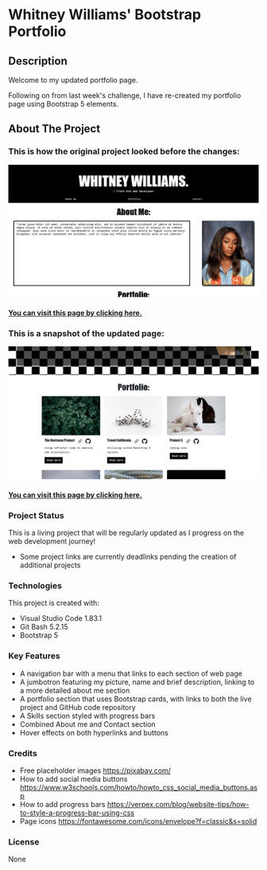 # Whitney Williams' Bootstrap Portfolio

## Description

Welcome to my updated portfolio page.

Following on from last week's challenge, I have re-created my portfolio page using Bootstrap 5 elements.

## About The Project

### This is how the original project looked before the changes:

![Screenshot image of portfolio page](./images/Whitney-s-Portfolio-Homepage.png)

#### [You can visit this page by clicking here.](https://whit-williams.github.io/ww-portfolio/)

### This is a snapshot of the updated page:

![Screenshot image of Bootstrap 5 portfolio page](./images/Whitney-s-Portfolio-Homepage-BS.png)

#### [You can visit this page by clicking here.](https://whit-williams.github.io/Bootstrap-Portfolio/)

### Project Status
This is a living project that will be regularly updated as I progress on the web development journey!

- Some project links are currently deadlinks pending the creation of additional projects

### Technologies
This project is created with:

- Visual Studio Code 1.83.1
- Git Bash 5.2.15
- Bootstrap 5

### Key Features
- A navigation bar with a menu that links to each section of web page
- A jumbotron featuring my picture, name and brief description, linking to a more detailed about me section
- A portfolio section that uses Bootstrap cards, with links to both the live project and GitHub code repository
- A Skills section styled with progress bars 
- Combined About me and Contact section
- Hover effects on both hyperlinks and buttons

### Credits
- Free placeholder images https://pixabay.com/
- How to add social media buttons https://www.w3schools.com/howto/howto_css_social_media_buttons.asp
- How to add progress bars https://verpex.com/blog/website-tips/how-to-style-a-progress-bar-using-css
- Page icons https://fontawesome.com/icons/envelope?f=classic&s=solid

### License 
None


